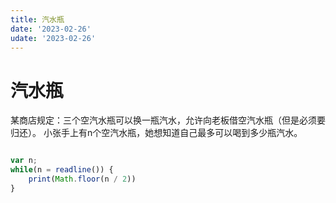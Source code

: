 ```yaml
---
title: 汽水瓶
date: '2023-02-26'
udate: '2023-02-26'
---
```

# 汽水瓶
某商店规定：三个空汽水瓶可以换一瓶汽水，允许向老板借空汽水瓶（但是必须要归还）。
小张手上有n个空汽水瓶，她想知道自己最多可以喝到多少瓶汽水。

```js

var n;
while(n = readline()) {
    print(Math.floor(n / 2))
}
```
